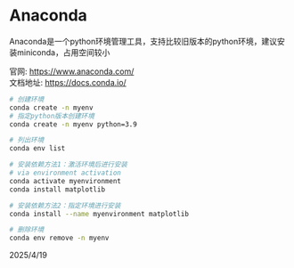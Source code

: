 # Anaconda

Anaconda是一个python环境管理工具，支持比较旧版本的python环境，建议安装miniconda，占用空间较小

官网: https://www.anaconda.com/  
文档地址: https://docs.conda.io/


```bash
# 创建环境
conda create -n myenv
# 指定python版本创建环境
conda create -n myenv python=3.9

# 列出环境
conda env list

# 安装依赖方法1：激活环境后进行安装
# via environment activation
conda activate myenvironment
conda install matplotlib

# 安装依赖方法2：指定环境进行安装
conda install --name myenvironment matplotlib

# 删除环境
conda env remove -n myenv
```


2025/4/19
